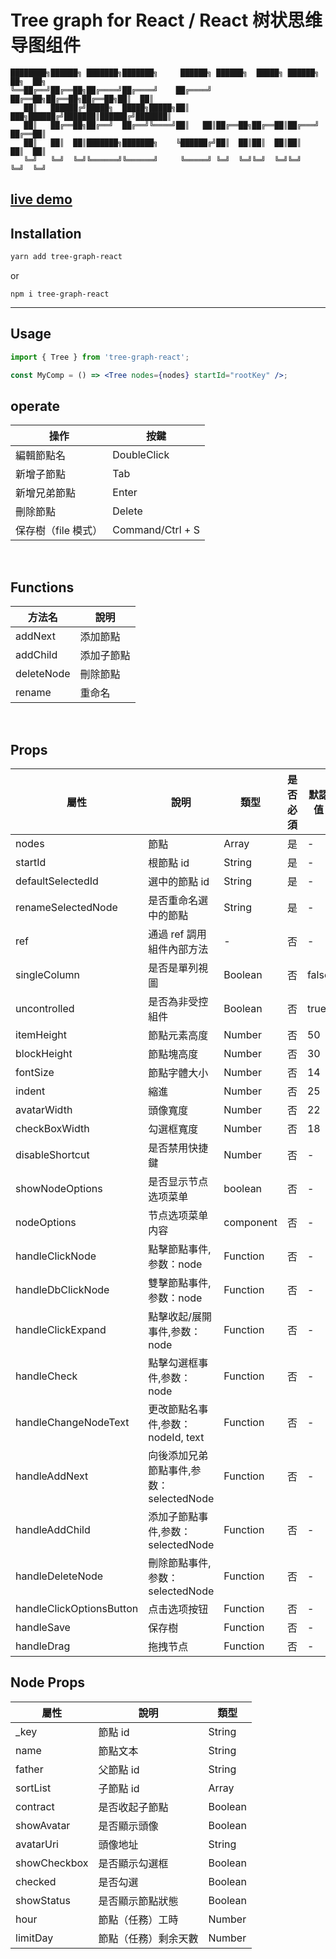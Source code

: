 # Tree graph for React / React 树状思维导图组件

```
████████╗██████╗ ███████╗███████╗     ██████╗ ██████╗  █████╗ ██████╗ ██╗  ██╗
╚══██╔══╝██╔══██╗██╔════╝██╔════╝    ██╔════╝ ██╔══██╗██╔══██╗██╔══██╗██║  ██║
   ██║   ██████╔╝█████╗  █████╗█████╗██║  ███╗██████╔╝███████║██████╔╝███████║
   ██║   ██╔══██╗██╔══╝  ██╔══╝╚════╝██║   ██║██╔══██╗██╔══██║██╔═══╝ ██╔══██║
   ██║   ██║  ██║███████╗███████╗    ╚██████╔╝██║  ██║██║  ██║██║     ██║  ██║
   ╚═╝   ╚═╝  ╚═╝╚══════╝╚══════╝     ╚═════╝ ╚═╝  ╚═╝╚═╝  ╚═╝╚═╝     ╚═╝  ╚═╝

```

## [live demo](https://jyoketsu.github.io/tree-graph-react/)

## Installation

```bash
yarn add tree-graph-react
```

or

```
npm i tree-graph-react
```

---

## Usage

```jsx
import { Tree } from 'tree-graph-react';

const MyComp = () => <Tree nodes={nodes} startId="rootKey" />;
```

## operate

| 操作                | 按鍵             |
| ------------------- | ---------------- |
| 編輯節點名          | DoubleClick      |
| 新增子節點          | Tab              |
| 新增兄弟節點        | Enter            |
| 刪除節點            | Delete           |
| 保存樹（file 模式） | Command/Ctrl + S |

<br/>

## Functions

| 方法名     | 說明       |
| ---------- | ---------- |
| addNext    | 添加節點   |
| addChild   | 添加子節點 |
| deleteNode | 刪除節點   |
| rename     | 重命名     |

<br/>

## Props

| 屬性                     | 說明                                    | 類型      | 是否必須 | 默認值 |
| ------------------------ | --------------------------------------- | --------- | -------- | ------ |
| nodes                    | 節點                                    | Array     | 是       | -      |
| startId                  | 根節點 id                               | String    | 是       | -      |
| defaultSelectedId        | 選中的節點 id                           | String    | 是       | -      |
| renameSelectedNode       | 是否重命名選中的節點                    | String    | 是       | -      |
| ref                      | 通過 ref 調用組件內部方法               | -         | 否       | -      |
| singleColumn             | 是否是單列視圖                          | Boolean   | 否       | false  |
| uncontrolled             | 是否為非受控組件                        | Boolean   | 否       | true   |
| itemHeight               | 節點元素高度                            | Number    | 否       | 50     |
| blockHeight              | 節點塊高度                              | Number    | 否       | 30     |
| fontSize                 | 節點字體大小                            | Number    | 否       | 14     |
| indent                   | 縮進                                    | Number    | 否       | 25     |
| avatarWidth              | 頭像寬度                                | Number    | 否       | 22     |
| checkBoxWidth            | 勾選框寬度                              | Number    | 否       | 18     |
| disableShortcut          | 是否禁用快捷鍵                          | Number    | 否       | -      |
| showNodeOptions          | 是否显示节点选项菜单                    | boolean   | 否       | -      |
| nodeOptions              | 节点选项菜单内容                        | component | 否       | -      |
| handleClickNode          | 點擊節點事件,参数：node                 | Function  | 否       | -      |
| handleDbClickNode        | 雙擊節點事件,参数：node                 | Function  | 否       | -      |
| handleClickExpand        | 點擊收起/展開事件,参数：node            | Function  | 否       | -      |
| handleCheck              | 點擊勾選框事件,参数：node               | Function  | 否       | -      |
| handleChangeNodeText     | 更改節點名事件,参数：nodeId, text       | Function  | 否       | -      |
| handleAddNext            | 向後添加兄弟節點事件,参数：selectedNode | Function  | 否       | -      |
| handleAddChild           | 添加子節點事件,参数：selectedNode       | Function  | 否       | -      |
| handleDeleteNode         | 刪除節點事件,参数：selectedNode         | Function  | 否       | -      |
| handleClickOptionsButton | 点击选项按钮                            | Function  | 否       | -      |
| handleSave               | 保存樹                                  | Function  | 否       | -      |
| handleDrag               | 拖拽节点                                | Function  | 否       | -      |

## Node Props

| 屬性         | 說明                 | 類型    |
| ------------ | -------------------- | ------- |
| \_key        | 節點 id              | String  |
| name         | 節點文本             | String  |
| father       | 父節點 id            | String  |
| sortList     | 子節點 id            | Array   |
| contract     | 是否收起子節點       | Boolean |
| showAvatar   | 是否顯示頭像         | Boolean |
| avatarUri    | 頭像地址             | String  |
| showCheckbox | 是否顯示勾選框       | Boolean |
| checked      | 是否勾選             | Boolean |
| showStatus   | 是否顯示節點狀態     | Boolean |
| hour         | 節點（任務）工時     | Number  |
| limitDay     | 節點（任務）剩余天數 | Number  |
